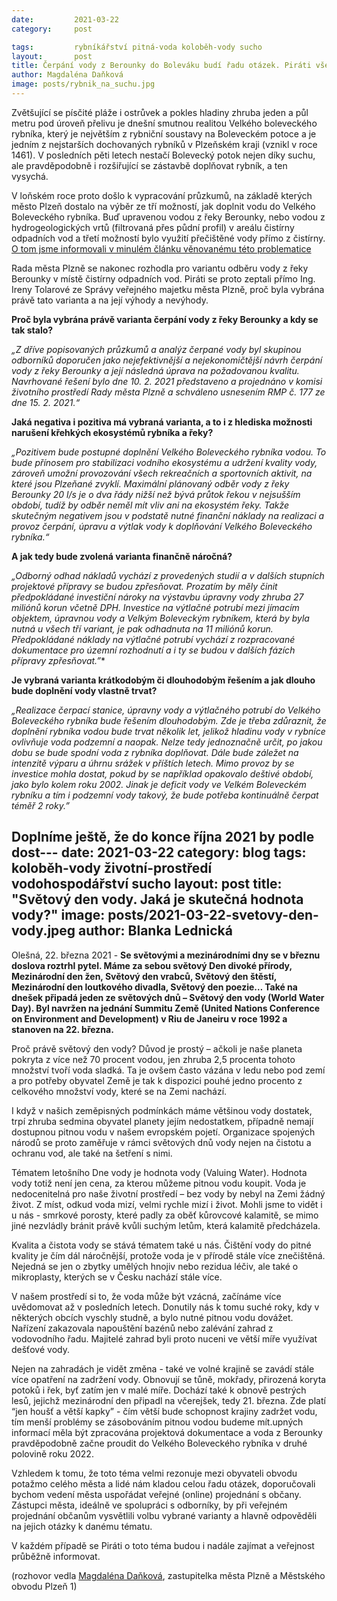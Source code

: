 ```yaml
---
date:         2021-03-22
category:     post

tags:         rybníkářství pitná-voda koloběh-vody sucho
layout:       post
title: Čerpání vody z Berounky do Boleváku budí řadu otázek. Piráti vše sledují a přináší některé odpovědi.
author: Magdaléna Daňková
image: posts/rybnik_na_suchu.jpg
---
```


Zvětšující se písčité pláže i ostrůvek a pokles hladiny zhruba jeden a půl metru pod úroveň přelivu je dnešní smutnou realitou Velkého boleveckého rybníka, který je největším z rybniční soustavy na Boleveckém potoce a je jedním z nejstarších dochovaných rybníků v Plzeňském kraji (vznikl v roce 1461). V posledních pěti letech nestačí Bolevecký potok nejen díky suchu, ale pravděpodobně i rozšiřující se zástavbě doplňovat rybník, a ten vysychá.

V loňském roce proto došlo k vypracování průzkumů, na základě kterých město Plzeň dostalo na výběr ze tří možností, jak doplnit vodu do Velkého Boleveckého rybníka. Buď upravenou vodou z řeky Berounky, nebo vodou z hydrogeologických vrtů (filtrovaná přes půdní profil) v areálu čistírny odpadních vod a třetí možností bylo využití přečištěné vody přímo z čistírny. [O tom jsme informovali v minulém článku věnovanému této problematice](https://plzen.pirati.cz/jaky-bude-osud-boleveckych-rybniku.html?fbclid=IwAR1iV0VjginKiZI6b4aZ-RBQDqlF_wJVTOTwb-N9Lqpj7S37V2133qkZC1o) 

Rada města Plzně se nakonec rozhodla pro variantu odběru vody z řeky Berounky v místě čistírny odpadních vod. Piráti se proto zeptali přímo Ing. Ireny Tolarové ze Správy veřejného majetku města Plzně, proč byla vybrána právě tato varianta a na její výhody a nevýhody.

**Proč byla vybrána právě varianta čerpání vody z řeky Berounky a kdy se tak stalo?**

*„Z dříve popisovaných průzkumů a analýz čerpané vody byl skupinou odborníků doporučen jako nejefektivnější a nejekonomičtější návrh čerpání vody z řeky Berounky a její následná úprava na požadovanou kvalitu. Navrhované řešení bylo dne 10. 2. 2021 představeno a projednáno v komisi životního prostředí Rady města Plzně a schváleno usnesením RMP č. 177 ze dne 15. 2. 2021.“*

**Jaká negativa i pozitiva má vybraná varianta, a to i z hlediska možnosti narušení křehkých ekosystémů rybníka a řeky?**

*„Pozitivem bude postupné doplnění Velkého Boleveckého rybníka vodou. To bude přínosem pro stabilizaci vodního ekosystému a udržení kvality vody, zároveň umožní provozování všech rekreačních a sportovních aktivit, na které jsou Plzeňané zvyklí. Maximální plánovaný odběr vody z řeky Berounky 20 l/s je o dva řády nižší než bývá průtok řekou v nejsušším období, tudíž by odběr neměl mít vliv ani na ekosystém řeky. Takže skutečným negativem jsou v podstatě nutné finanční náklady na realizaci a provoz čerpání, úpravu a výtlak vody k doplňování Velkého Boleveckého rybníka.“*

**A jak tedy bude zvolená varianta finančně náročná?**

*„Odborný odhad nákladů vychází z provedených studií a v dalších stupních projektové přípravy se budou zpřesňovat. Prozatím by měly činit předpokládané investiční nároky na výstavbu úpravny vody zhruba 27 miliónů korun včetně DPH. Investice na výtlačné potrubí mezi jímacím objektem, úpravnou vody a Velkým Boleveckým rybníkem, která by byla nutná u všech tří variant, je pak odhadnuta na 11 miliónů korun. Předpokládané náklady na výtlačné potrubí vychází z rozpracované dokumentace pro územní rozhodnutí a i ty se budou v dalších fázích přípravy zpřesňovat.”**

**Je vybraná varianta krátkodobým či dlouhodobým řešením a jak dlouho bude doplnění vody vlastně trvat?**

*„Realizace čerpací stanice, úpravny vody a výtlačného potrubí do Velkého Boleveckého rybníka bude řešením dlouhodobým. Zde je třeba zdůraznit, že doplnění rybníka vodou bude trvat několik let, jelikož hladinu vody v rybníce ovlivňuje voda podzemní a naopak. Nelze tedy jednoznačně určit, po jakou dobu se bude spodní voda z rybníka doplňovat. Dále bude záležet na intenzitě výparu a úhrnu srážek v příštích letech. Mimo provoz by se investice mohla dostat, pokud by se například opakovalo deštivé období, jako bylo kolem roku 2002. Jinak je deficit vody ve Velkém Boleveckém rybníku a tím i podzemní vody takový, že bude potřeba kontinuálně čerpat téměř 2 roky.”*

Doplníme ještě, že do konce října 2021 by podle dost---
date:         2021-03-22
category:     blog
tags:         koloběh-vody životní-prostředí vodohospodářství sucho
layout:       post
title:        "Světový den vody. Jaká je skutečná hodnota vody?"
image:        posts/2021-03-22-svetovy-den-vody.jpeg
author:       Blanka Lednická
---  

Olešná, 22. března 2021 - **Se světovými a mezinárodními dny se v březnu doslova roztrhl pytel. Máme za sebou světový Den divoké přírody, Mezinárodní den žen, Světový den vrabců, Světový den štěstí, Mezinárodní den loutkového divadla, Světový den poezie… Také na dnešek připadá jeden ze světových dnů – Světový den vody (World Water Day). Byl navržen na jednání Summitu Země (United Nations Conference on Environment and Development) v Riu de Janeiru v roce 1992 a stanoven na 22. března.**

Proč právě světový den vody? Důvod je prostý – ačkoli je naše planeta pokryta z více než 70 procent vodou, jen zhruba 2,5 procenta tohoto množství tvoří voda sladká. Ta je ovšem často vázána v ledu nebo pod zemí a pro potřeby obyvatel Země je tak k dispozici pouhé jedno procento z celkového množství vody, které se na Zemi nachází.

I když v našich zeměpisných podmínkách máme většinou vody dostatek, trpí zhruba sedmina obyvatel planety jejím nedostatkem, případně nemají dostupnou pitnou vodu v našem evropském pojetí. Organizace spojených národů se proto zaměřuje v rámci světových dnů vody nejen na čistotu a ochranu vod, ale také na šetření s nimi.

Tématem letošního Dne vody je hodnota vody (Valuing Water). Hodnota vody totiž není jen cena, za kterou můžeme pitnou vodu koupit. Voda je nedocenitelná pro naše životní prostředí – bez vody by nebyl na Zemi žádný život. Z míst, odkud voda mizí, velmi rychle mizí i život. Mohli jsme to vidět i u nás - smrkové porosty, které padly za oběť kůrovcové kalamitě, se mimo jiné nezvládly bránit právě kvůli suchým letům, která kalamitě předcházela.

Kvalita a čistota vody se stává tématem také u nás. Čištění vody do pitné kvality je čím dál náročnější, protože voda je v přírodě stále více znečištěná. Nejedná se jen o zbytky umělých hnojiv nebo rezidua léčiv, ale také o mikroplasty, kterých se v Česku nachází stále více.

V našem prostředí si to, že voda může být vzácná, začínáme více uvědomovat až v posledních letech. Donutily nás k tomu suché roky, kdy v některých obcích vyschly studně, a bylo nutné pitnou vodu dovážet. Nařízení zakazovala napouštění bazénů nebo zalévání zahrad z vodovodního řadu. Majitelé zahrad byli proto nuceni ve větší míře využívat dešťové vody.

Nejen na zahradách je vidět změna - také ve volné krajině se zavádí stále více opatření na zadržení vody. Obnovují se tůně, mokřady, přirozená koryta potoků i řek, byť zatím jen v malé míře. Dochází také k obnově pestrých lesů, jejichž mezinárodní den připadl na včerejšek, tedy 21. března. Zde platí “jen houšť a větší kapky” - čím větší bude schopnost krajiny zadržet vodu, tím menší problémy se zásobováním pitnou vodou budeme mít.upných informací měla být zpracována projektová dokumentace a voda z Berounky pravděpodobně začne proudit do Velkého Boleveckého rybníka v druhé polovině roku 2022.

Vzhledem k tomu, že toto téma velmi rezonuje mezi obyvateli obvodu potažmo celého města a lidé nám kladou celou řadu otázek, doporučovali bychom vedení města uspořádat veřejné (online) projednání s občany. Zástupci města, ideálně ve spolupráci s odborníky, by při veřejném projednání občanům vysvětlili volbu vybrané varianty a hlavně odpověděli na jejich otázky k danému tématu.

V každém případě se Piráti o toto téma budou i nadále zajímat a veřejnost průběžně informovat.

(rozhovor vedla [Magdaléna Daňková](https://plzen.pirati.cz/lide/magda-dankova/), zastupitelka města Plzně a Městského obvodu Plzeň 1)
